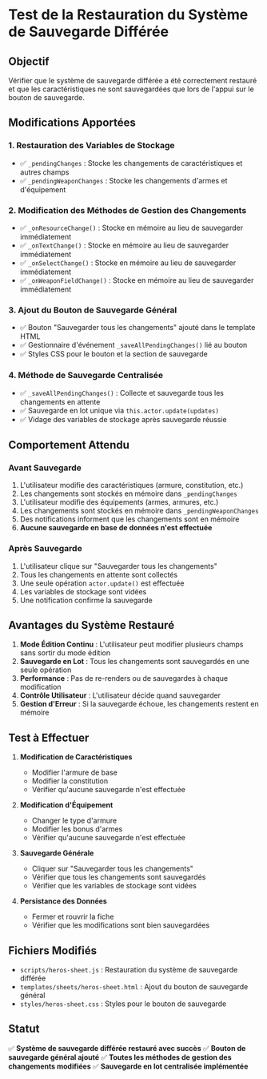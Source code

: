 # Test de la Restauration du Système de Sauvegarde Différée

## Objectif
Vérifier que le système de sauvegarde différée a été correctement restauré et que les caractéristiques ne sont sauvegardées que lors de l'appui sur le bouton de sauvegarde.

## Modifications Apportées

### 1. Restauration des Variables de Stockage
- ✅ `_pendingChanges` : Stocke les changements de caractéristiques et autres champs
- ✅ `_pendingWeaponChanges` : Stocke les changements d'armes et d'équipement

### 2. Modification des Méthodes de Gestion des Changements
- ✅ `_onResourceChange()` : Stocke en mémoire au lieu de sauvegarder immédiatement
- ✅ `_onTextChange()` : Stocke en mémoire au lieu de sauvegarder immédiatement  
- ✅ `_onSelectChange()` : Stocke en mémoire au lieu de sauvegarder immédiatement
- ✅ `_onWeaponFieldChange()` : Stocke en mémoire au lieu de sauvegarder immédiatement

### 3. Ajout du Bouton de Sauvegarde Général
- ✅ Bouton "Sauvegarder tous les changements" ajouté dans le template HTML
- ✅ Gestionnaire d'événement `_saveAllPendingChanges()` lié au bouton
- ✅ Styles CSS pour le bouton et la section de sauvegarde

### 4. Méthode de Sauvegarde Centralisée
- ✅ `_saveAllPendingChanges()` : Collecte et sauvegarde tous les changements en attente
- ✅ Sauvegarde en lot unique via `this.actor.update(updates)`
- ✅ Vidage des variables de stockage après sauvegarde réussie

## Comportement Attendu

### Avant Sauvegarde
1. L'utilisateur modifie des caractéristiques (armure, constitution, etc.)
2. Les changements sont stockés en mémoire dans `_pendingChanges`
3. L'utilisateur modifie des équipements (armes, armures, etc.)
4. Les changements sont stockés en mémoire dans `_pendingWeaponChanges`
5. Des notifications informent que les changements sont en mémoire
6. **Aucune sauvegarde en base de données n'est effectuée**

### Après Sauvegarde
1. L'utilisateur clique sur "Sauvegarder tous les changements"
2. Tous les changements en attente sont collectés
3. Une seule opération `actor.update()` est effectuée
4. Les variables de stockage sont vidées
5. Une notification confirme la sauvegarde

## Avantages du Système Restauré

1. **Mode Édition Continu** : L'utilisateur peut modifier plusieurs champs sans sortir du mode édition
2. **Sauvegarde en Lot** : Tous les changements sont sauvegardés en une seule opération
3. **Performance** : Pas de re-renders ou de sauvegardes à chaque modification
4. **Contrôle Utilisateur** : L'utilisateur décide quand sauvegarder
5. **Gestion d'Erreur** : Si la sauvegarde échoue, les changements restent en mémoire

## Test à Effectuer

1. **Modification de Caractéristiques**
   - Modifier l'armure de base
   - Modifier la constitution
   - Vérifier qu'aucune sauvegarde n'est effectuée

2. **Modification d'Équipement**
   - Changer le type d'armure
   - Modifier les bonus d'armes
   - Vérifier qu'aucune sauvegarde n'est effectuée

3. **Sauvegarde Générale**
   - Cliquer sur "Sauvegarder tous les changements"
   - Vérifier que tous les changements sont sauvegardés
   - Vérifier que les variables de stockage sont vidées

4. **Persistance des Données**
   - Fermer et rouvrir la fiche
   - Vérifier que les modifications sont bien sauvegardées

## Fichiers Modifiés

- `scripts/heros-sheet.js` : Restauration du système de sauvegarde différée
- `templates/sheets/heros-sheet.html` : Ajout du bouton de sauvegarde général
- `styles/heros-sheet.css` : Styles pour le bouton de sauvegarde

## Statut
✅ **Système de sauvegarde différée restauré avec succès**
✅ **Bouton de sauvegarde général ajouté**
✅ **Toutes les méthodes de gestion des changements modifiées**
✅ **Sauvegarde en lot centralisée implémentée**
